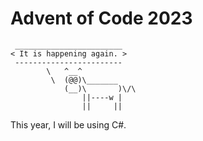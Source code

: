 # Advent of Code 2023

```
 ________________________ 
< It is happening again. >
 ------------------------ 
        \   ^__^
         \  (@@)\_______
            (__)\       )\/\
                ||----w |
                ||     ||
```

This year, I will be using C#.
